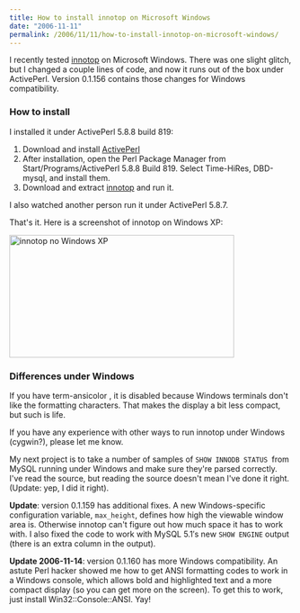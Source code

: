 ```yaml
---
title: How to install innotop on Microsoft Windows
date: "2006-11-11"
permalink: /2006/11/11/how-to-install-innotop-on-microsoft-windows/
---
```

I recently tested [innotop][1] on Microsoft Windows. There was one slight glitch, but I changed a couple lines of code, and now it runs out of the box under ActivePerl. Version 0.1.156 contains those changes for Windows compatibility.

### How to install

I installed it under ActivePerl 5.8.8 build 819:

1.  Download and install [ActivePerl][2]
2.  After installation, open the Perl Package Manager from Start/Programs/ActivePerl 5.8.8 Build 819. Select Time-HiRes, DBD-mysql, and install them.
3.  Download and extract [innotop][3] and run it.

I also watched another person run it under ActivePerl 5.8.7.

That's it. Here is a screenshot of innotop on Windows XP:

[<img src="/innotop/thumb-innotop-windows-T-mode.png" width="400" height="218" alt="innotop no Windows XP" />][4]

### Differences under Windows

If you have term-ansicolor , it is disabled because Windows terminals don't like the formatting characters. That makes the display a bit less compact, but such is life.

If you have any experience with other ways to run innotop under Windows (cygwin?), please let me know.

My next project is to take a number of samples of `SHOW INNODB STATUS `from MySQL running under Windows and make sure they're parsed correctly. I've read the source, but reading the source doesn't mean I've done it right. (Update: yep, I did it right).

**Update**: version 0.1.159 has additional fixes. A new Windows-specific configuration variable, `max_height`, defines how high the viewable window area is. Otherwise innotop can't figure out how much space it has to work with. I also fixed the code to work with MySQL 5.1&#8242;s new `SHOW ENGINE` output (there is an extra column in the output).

**Update 2006-11-14**: version 0.1.160 has more Windows compatibility. An astute Perl hacker showed me how to get ANSI formatting codes to work in a Windows console, which allows bold and highlighted text and a more compact display (so you can get more on the screen). To get this to work, just install Win32::Console::ANSI. Yay!

 [1]: http://www.xaprb.com/innotop/
 [2]: http://www.activestate.com/
 [3]: /innotop/
 [4]: /innotop/innotop-windows-T-mode.png
